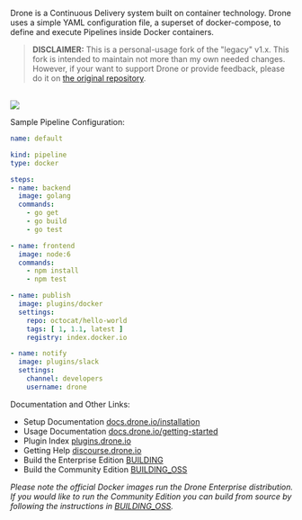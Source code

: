 Drone is a Continuous Delivery system built on container technology. Drone uses a simple YAML configuration file, a superset of docker-compose, to define and execute Pipelines inside Docker containers. 

> **DISCLAIMER:** This is a personal-usage fork of the "legacy" v1.x. This fork is intended to maintain not more than my own needed changes. However, if your want to support Drone or provide feedback, please do it on [the original repository](https://github.com/drone/drone).

<br/>

<img src="https://github.com/drone/brand/blob/master/screenshots/screenshot_build_success.png" style="max-width:100px;" />

Sample Pipeline Configuration:

```yaml
name: default

kind: pipeline
type: docker

steps:
- name: backend
  image: golang
  commands:
    - go get
    - go build
    - go test

- name: frontend
  image: node:6
  commands:
    - npm install
    - npm test

- name: publish
  image: plugins/docker
  settings:
    repo: octocat/hello-world
    tags: [ 1, 1.1, latest ]
    registry: index.docker.io

- name: notify
  image: plugins/slack
  settings:
    channel: developers
    username: drone
```

Documentation and Other Links:

* Setup Documentation [docs.drone.io/installation](http://docs.drone.io/installation/)
* Usage Documentation [docs.drone.io/getting-started](http://docs.drone.io/getting-started/)
* Plugin Index [plugins.drone.io](http://plugins.drone.io/)
* Getting Help [discourse.drone.io](https://discourse.drone.io)
* Build the Enterprise Edition [BUILDING](https://github.com/joseluisq/drone/blob/master/BUILDING)
* Build the Community Edition [BUILDING_OSS](https://github.com/joseluisq/drone/blob/master/BUILDING_OSS)

_Please note the official Docker images run the Drone Enterprise distribution. If you would like to run the Community Edition you can build from source by following the instructions in [BUILDING_OSS](https://github.com/joseluisq/drone/blob/master/BUILDING_OSS)._
